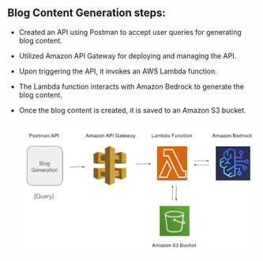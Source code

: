 

## Blog Content Generation steps:
- Created an API using Postman to accept user queries for generating blog content.
- Utilized Amazon API Gateway for deploying and managing the API.
- Upon triggering the API, it invokes an AWS Lambda function.
- The Lambda function interacts with Amazon Bedrock to generate the blog content.
- Once the blog content is created, it is saved to an Amazon S3 bucket.

  ![Alt text](https://github.com/robinyUArizona/Generative-AI/blob/main/Blog%20Generation%20LLM%20Amazon%20Bedrock/Blog%20Content%20Generation.png)
